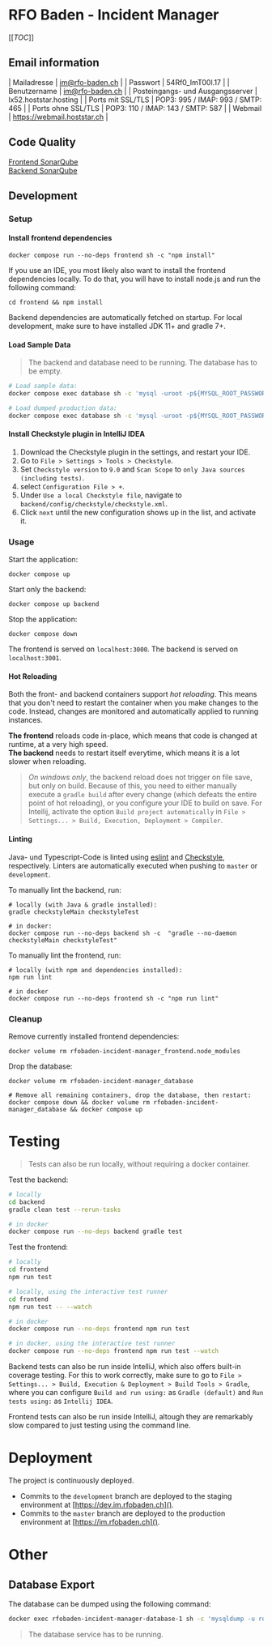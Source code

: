 # RFO Baden - Incident Manager

[[_TOC_]]

## Email information
| Mailadresse                       | im@rfo-baden.ch                   |
| Passwort                          | 54Rf0_ImT00l.17                   |
| Benutzername                      | im@rfo-baden.ch                   |
| Posteingangs- und Ausgangsserver  | lx52.hoststar.hosting             |
| Ports mit SSL/TLS                 | POP3: 995 / IMAP: 993 / SMTP: 465 |
| Ports ohne SSL/TLS                | POP3: 110 / IMAP: 143 / SMTP: 587 |
| Webmail                           | https://webmail.hoststar.ch       |

## Code Quality
[Frontend SonarQube](https://www.cs.technik.fhnw.ch/sonarqube/dashboard?id=rfobaden-incident-manager-frontend) <br>
[Backend SonarQube](https://www.cs.technik.fhnw.ch/sonarqube/dashboard?id=rfobaden-incident-manager-backend)

## Development
### Setup
#### Install frontend dependencies
```shell
docker compose run --no-deps frontend sh -c "npm install"
```

If you use an IDE, you most likely also want to install the frontend dependencies locally.
To do that, you will have to install node.js and run the following command:
```shell
cd frontend && npm install
```
Backend dependencies are automatically fetched on startup.
For local development, make sure to have installed JDK 11+ and gradle 7+.

#### Load Sample Data
> The backend and database need to be running. The database has to be empty.
```bash
# Load sample data:
docker compose exec database sh -c 'mysql -uroot -p${MYSQL_ROOT_PASSWORD} ${MYSQL_DATABASE} < /data-sample.sql'

# Load dumped production data:
docker compose exec database sh -c 'mysql -uroot -p${MYSQL_ROOT_PASSWORD} ${MYSQL_DATABASE} < /data-prod.sql'
```

#### Install Checkstyle plugin in IntelliJ IDEA
1. Download the Checkstyle plugin in the settings, and restart your IDE.
2. Go to `File > Settings > Tools > Checkstyle`.
3. Set `Checkstyle version` to `9.0` and `Scan Scope` to `only Java sources (including tests)`.
4. select `Configuration File > +`.
5. Under `Use a local Checkstyle file`, navigate to `backend/config/checkstyle/checkstyle.xml`.
6. Click `next` until the new configuration shows up in the list, and activate it.

### Usage
Start the application:
```shell
docker compose up
```

Start only the backend:
```shell
docker compose up backend
```

Stop the application:
```shell
docker compose down
```

The frontend is served on `localhost:3000`. 
The backend is served on `localhost:3001`.

#### Hot Reloading
Both the front- and backend containers support _hot reloading_.
This means that you don't need to restart the container when you make changes to the code.
Instead, changes are monitored and automatically applied to running instances.

**The frontend** reloads code in-place, which means that code is changed at runtime, at a very high speed.  
**The backend** needs to restart itself everytime, which means it is a lot slower when reloading.

> _On windows only_, the backend reload does not trigger on file save, but only on build.
Because of this, you need to either manually execute a `gradle build` after every change
(which defeats the entire point of hot reloading), or you configure your IDE to build on save.
For Intellij, activate the option `Build project automatically`
in `File > Settings... > Build, Execution, Deployment > Compiler`.

#### Linting
Java- und Typescript-Code is linted using [eslint](https://eslint.org/)
and [Checkstyle](https://checkstyle.sourceforge.io/), respectively.
Linters are automatically executed when pushing to `master` or `development`.

To manually lint the backend, run:
```shell
# locally (with Java & gradle installed):
gradle checkstyleMain checkstyleTest

# in docker:
docker compose run --no-deps backend sh -c  "gradle --no-daemon checkstyleMain checkstyleTest"
```

To manually lint the frontend, run:
```shell
# locally (with npm and dependencies installed):
npm run lint

# in docker
docker compose run --no-deps frontend sh -c "npm run lint"
```

### Cleanup
Remove currently installed frontend dependencies:
```shell
docker volume rm rfobaden-incident-manager_frontend.node_modules
```
Drop the database:
```shell
docker volume rm rfobaden-incident-manager_database

# Remove all remaining containers, drop the database, then restart:
docker compose down && docker volume rm rfobaden-incident-manager_database && docker compose up
```

# Testing
> Tests can also be run locally, without requiring a docker container.

Test the backend:
```bash
# locally
cd backend
gradle clean test --rerun-tasks

# in docker
docker compose run --no-deps backend gradle test
```

Test the frontend:
```bash
# locally
cd frontend
npm run test

# locally, using the interactive test runner
cd frontend
npm run test -- --watch

# in docker
docker compose run --no-deps frontend npm run test

# in docker, using the interactive test runner
docker compose run --no-deps frontend npm run test --watch 
```

Backend tests can also be run inside IntelliJ, which also offers built-in coverage testing.
For this to work correctly, make sure to go to `File > Settings... > Build, Execution & Deployment > Build Tools > Gradle`,
where you can configure `Build and run using:` as `Gradle (default)` and `Run tests using:` as `Intellij IDEA`.

Frontend tests can also be run inside IntelliJ, altough they are remarkably slow compared to just testing using the command line.

# Deployment
The project is continuously deployed.
- Commits to the `development` branch are deployed to the staging environment at [https://dev.im.rfobaden.ch]().
- Commits to the `master` branch are deployed to the production environment at [https://im.rfobaden.ch]().

# Other
## Database Export
The database can be dumped using the following command:
```bash
docker exec rfobaden-incident-manager-database-1 sh -c 'mysqldump -u root --password=${MYSQL_ROOT_PASSWORD} ${MYSQL_DATABASE} --no-create-info --no-create-db'
```
> The database service has to be running.